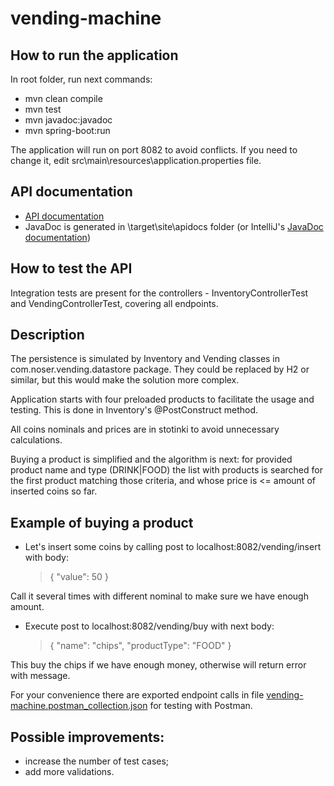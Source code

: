 # vending-machine

## How to run the application
In root folder, run next commands:

* mvn clean compile
* mvn test
* mvn javadoc:javadoc
* mvn spring-boot:run

The application will run on port 8082 to avoid conflicts.
If you need to change it, edit src\main\resources\application.properties file.

## API documentation
* [API documentation](http://localhost:8082/swagger-ui/index.html#/)
* JavaDoc is generated in \target\site\apidocs folder (or IntelliJ's [JavaDoc documentation](http://localhost:63342/vending-machine/target/site/apidocs/index.html))

## How to test the API
Integration tests are present for the controllers - InventoryControllerTest and VendingControllerTest,
covering all endpoints.

## Description
The persistence is simulated by Inventory and Vending classes in com.noser.vending.datastore package.
They could be replaced by H2 or similar, but this would make the solution more complex.

Application starts with four preloaded products to facilitate the usage and testing.
This is done in Inventory's @PostConstruct method.

All coins nominals and prices are in stotinki to avoid unnecessary calculations.

Buying a product is simplified and the algorithm is next: for provided product name and type (DRINK|FOOD) 
the list with products is searched for the first product matching those criteria, and whose price is <= amount of inserted coins so far.  

## Example of buying a product
* Let's insert some coins by calling post to localhost:8082/vending/insert with body:
  >{
  >"value": 50
  >}

Call it several times with different nominal to make sure we have enough amount.

* Execute post to localhost:8082/vending/buy with next body:
  >{
  >"name": "chips",
  >"productType": "FOOD"
  >}

This buy the chips if we have enough money, otherwise will return error with message.

For your convenience there are exported endpoint calls in file [vending-machine.postman_collection.json](vending-machine.postman_collection.json) for testing with Postman.

## Possible improvements:
* increase the number of test cases;
* add more validations.